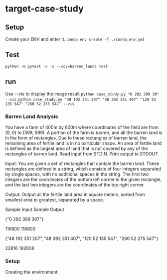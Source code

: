 # target-case-study

## Setup
Create your ENV and enter it.
`conda env create -f ./conda_env.yml`

## Test
`python -m pytest -v -s --cov=barren_lands test`


## run
Use --vis to display the image result
`python case_study.py "0 292 399 30" --vis`
`python case_study.py "48 192 351 207" "48 392 351 407" "120 52 135 547" "260 52 275 547" --vis`


### Barren Land Analysis
You have a farm of 400m by 600m where coordinates of the field are from (0, 0) to (399, 599). A portion of the farm is barren, and all the barren land is in the form of rectangles. Due to these rectangles of barren land, the remaining area of fertile land is in no particular shape. An area of fertile land is defined as the largest area of land that is not covered by any of the rectangles of barren land. 
Read input from STDIN. Print output to STDOUT 

Input:
You are given a set of rectangles that contain the barren land. These rectangles are defined in a string, which consists of four integers separated by single spaces, with no additional spaces in the string. The first two integers are the coordinates of the bottom left corner in the given rectangle, and the last two integers are the coordinates of the top right corner. 

Output:
Output all the fertile land area in square meters, sorted from smallest area to greatest, separated by a space. 

Sample Input	Sample Output

{"0 292 399 307"}

116800  116800

{"48 192 351 207", "48 392 351 407", "120 52 135 547", "260 52 275 547"} 

22816 192608 

### Setup
Creating the environment:

